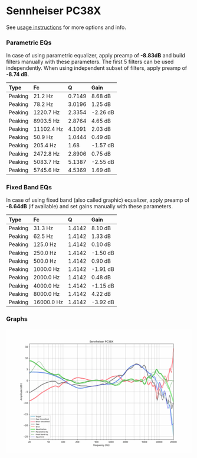 # Sennheiser PC38X
See [usage instructions](https://github.com/jaakkopasanen/AutoEq#usage) for more options and info.

### Parametric EQs
In case of using parametric equalizer, apply preamp of **-8.83dB** and build filters manually
with these parameters. The first 5 filters can be used independently.
When using independent subset of filters, apply preamp of **-8.74 dB**.

| Type    | Fc         |      Q | Gain     |
|:--------|:-----------|:-------|:---------|
| Peaking | 21.2 Hz    | 0.7149 | 8.68 dB  |
| Peaking | 78.2 Hz    | 3.0196 | 1.25 dB  |
| Peaking | 1220.7 Hz  | 2.3354 | -2.26 dB |
| Peaking | 8903.5 Hz  | 2.8764 | 4.65 dB  |
| Peaking | 11102.4 Hz | 4.1091 | 2.03 dB  |
| Peaking | 50.9 Hz    | 1.0444 | 0.49 dB  |
| Peaking | 205.4 Hz   | 1.68   | -1.57 dB |
| Peaking | 2472.8 Hz  | 2.8906 | 0.75 dB  |
| Peaking | 5083.7 Hz  | 5.1387 | -2.55 dB |
| Peaking | 5745.6 Hz  | 4.5369 | 1.69 dB  |

### Fixed Band EQs
In case of using fixed band (also called graphic) equalizer, apply preamp of **-8.64dB**
(if available) and set gains manually with these parameters.

| Type    | Fc         |      Q | Gain     |
|:--------|:-----------|:-------|:---------|
| Peaking | 31.3 Hz    | 1.4142 | 8.10 dB  |
| Peaking | 62.5 Hz    | 1.4142 | 1.33 dB  |
| Peaking | 125.0 Hz   | 1.4142 | 0.10 dB  |
| Peaking | 250.0 Hz   | 1.4142 | -1.50 dB |
| Peaking | 500.0 Hz   | 1.4142 | 0.90 dB  |
| Peaking | 1000.0 Hz  | 1.4142 | -1.91 dB |
| Peaking | 2000.0 Hz  | 1.4142 | 0.48 dB  |
| Peaking | 4000.0 Hz  | 1.4142 | -1.15 dB |
| Peaking | 8000.0 Hz  | 1.4142 | 4.22 dB  |
| Peaking | 16000.0 Hz | 1.4142 | -3.92 dB |

### Graphs
![](./Sennheiser%20PC38X.png)